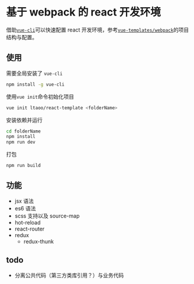 # 基于 webpack 的 react 开发环境

借助[`vue-cli`](https://github.com/vuejs/vue-cli)可以快速配置 react 开发环境，参考[`vue-templates/webpack`](https://github.com/vuejs-templates/webpack)的项目结构与配置。

## 使用

需要全局安装了 `vue-cli`
```bash
npm install -g vue-cli
```
使用`vue init`命令初始化项目
```bash
vue init ltaoo/react-template <folderName>
```

安装依赖并运行
```bash
cd folderName
npm install
npm run dev
```

打包
```bash
npm run build
```

## 功能

- jsx 语法
- es6 语法
- scss 支持以及 source-map
- hot-reload
- react-router
- redux
     - redux-thunk

## todo
- 分离公共代码（第三方类库引用？）与业务代码